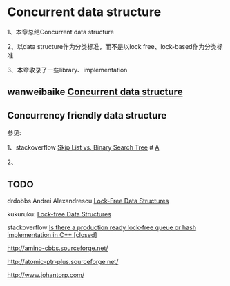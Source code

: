 # Concurrent data structure

1、本章总结Concurrent data structure

2、以data structure作为分类标准，而不是以lock free、lock-based作为分类标准

3、本章收录了一些library、implementation

## wanweibaike [Concurrent data structure](https://en.wanweibaike.com/wiki-Concurrent%20data%20structure)



## Concurrency friendly data structure

参见:

1、stackoverflow [Skip List vs. Binary Search Tree](https://stackoverflow.com/questions/256511/skip-list-vs-binary-search-tree) # [A](https://stackoverflow.com/a/260277)

2、

## TODO

drdobbs Andrei Alexandrescu [Lock-Free Data Structures](https://www.drdobbs.com/lock-free-data-structures/184401865)

kukuruku: [Lock-free Data Structures](https://kukuruku.co/post/lock-free-data-structures-introduction/)

stackoverflow [Is there a production ready lock-free queue or hash implementation in C++ [closed]](https://stackoverflow.com/questions/1164023/is-there-a-production-ready-lock-free-queue-or-hash-implementation-in-c)





http://amino-cbbs.sourceforge.net/



http://atomic-ptr-plus.sourceforge.net/

http://www.johantorp.com/

